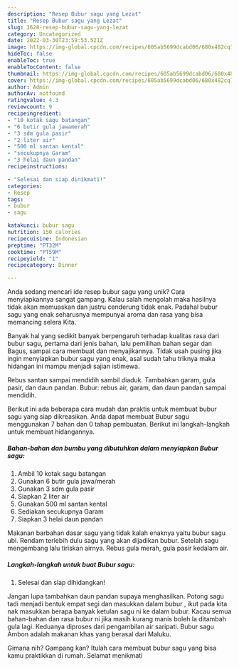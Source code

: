 ```yaml
---
description: "Resep Bubur sagu yang Lezat"
title: "Resep Bubur sagu yang Lezat"
slug: 1628-resep-bubur-sagu-yang-lezat
category: Uncategorized
date: 2022-03-30T23:59:53.521Z
image: https://img-global.cpcdn.com/recipes/605ab5699dcabd06/680x482cq70/bubur-sagu-foto-resep-utama.jpg
hideToc: false
enableToc: true
enableTocContent: false
thumbnail: https://img-global.cpcdn.com/recipes/605ab5699dcabd06/680x482cq70/bubur-sagu-foto-resep-utama.jpg
cover: https://img-global.cpcdn.com/recipes/605ab5699dcabd06/680x482cq70/bubur-sagu-foto-resep-utama.jpg
author: Admin
authorAv: notfound
ratingvalue: 4.3
reviewcount: 9
recipeingredient:
- "10 kotak sagu batangan"
- "6 butir gula jawamerah"
- "3 sdm gula pasir"
- "2 liter air"
- "500 ml santan kental"
- "secukupnya Garam"
- "3 helai daun pandan"
recipeinstructions:

- "Selesai dan siap dinikmati!"
categories:
- Resep
tags:
- bubur
- sagu

katakunci: bubur sagu 
nutrition: 150 calories
recipecuisine: Indonesian
preptime: "PT32M"
cooktime: "PT59M"
recipeyield: "1"
recipecategory: Dinner

---
```





Anda sedang mencari ide resep bubur sagu yang unik? Cara menyiapkannya sangat gampang. Kalau salah mengolah maka hasilnya tidak akan memuaskan dan justru cenderung tidak enak. Padahal bubur sagu yang enak seharusnya mempunyai aroma dan rasa yang bisa memancing selera Kita.





Banyak hal yang sedikit banyak berpengaruh terhadap kualitas rasa dari bubur sagu, pertama dari jenis bahan, lalu pemilihan bahan segar dan Bagus, sampai cara membuat dan menyajikannya. Tidak usah pusing jika ingin menyiapkan bubur sagu yang enak,      asal sudah tahu triknya maka hidangan ini mampu menjadi sajian istimewa.














Rebus santan sampai mendidih sambil diaduk. Tambahkan garam, gula pasir, dan daun pandan. Bubur: rebus air, garam, dan daun pandan sampai mendidih.






Berikut ini ada beberapa cara mudah dan praktis untuk membuat bubur sagu yang siap dikreasikan. Anda dapat membuat Bubur sagu menggunakan 7 bahan dan 0 tahap pembuatan. Berikut ini langkah-langkah untuk membuat hidangannya.

<!--inarticleads1-->

##### Bahan-bahan dan bumbu yang dibutuhkan dalam menyiapkan Bubur sagu:

1. Ambil 10 kotak sagu batangan
1. Gunakan 6 butir gula jawa/merah
1. Gunakan 3 sdm gula pasir
1. Siapkan 2 liter air
1. Gunakan 500 ml santan kental
1. Sediakan secukupnya Garam
1. Siapkan 3 helai daun pandan


Makanan barbahan dasar sagu yang tidak kalah enaknya yaitu bubur sagu ubi. Rendam terlebih dulu sagu yang akan dijadikan bubur. Setelah sagu mengembang lalu tiriskan airnya. Rebus gula merah, gula pasir kedalam air. 

<!--inarticleads2-->

##### Langkah-langkah untuk buat Bubur sagu:


1. Selesai dan siap dihidangkan!

Jangan lupa tambahkan daun pandan supaya menghasilkan. Potong sagu tadi menjadi bentuk empat segi dan masukkan dalam bubur , ikut pada kita nak masukkan berapa banyak ketulan sagu ni ke dalam bubur. Kacau semua bahan-bahan dan rasa bubur ni jika masih kurang manis boleh la ditambah gula lagi. Keduanya diproses dari pengambilan air saripati. Bubur sagu Ambon adalah makanan khas yang berasal dari Maluku. 

Gimana nih? Gampang kan? Itulah cara membuat bubur sagu yang bisa kamu praktikkan di rumah. Selamat menikmati
